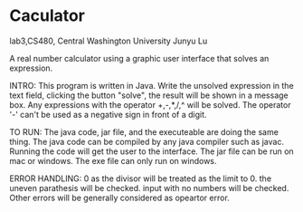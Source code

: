 # Caculator
lab3,CS480, Central Washington University
Junyu Lu

A real number calculator using a graphic user interface that solves an expression.

INTRO:
This program is written in Java.
Write the unsolved expression in the text field, clicking the button "solve", the result will be shown in a message box.
Any expressions with the operator +,-,*,/,^ will be solved.
The operator '-' can't be used as a negative sign in front of a digit.

TO RUN:
The java code, jar file, and the executeable are doing the same thing.
The java code can be compiled by any java compiler such as javac. Running the code will get the user to the interface.
The jar file can be run on mac or windows.
The exe file can only run on windows.
  

ERROR HANDLING:
0 as the divisor will be treated as the limit to 0.
the uneven parathesis will be checked.
input with no numbers will be checked.
Other errors will be generally considered as opeartor error.
